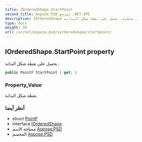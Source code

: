 ```yaml
---
title: IOrderedShape.StartPoint
second_title: Aspose.PSD لمرجع .NET API
description: IOrderedShape ملكية. يحصل على نقطة شكل البداية .
type: docs
weight: 30
url: /ar/net/aspose.psd/iorderedshape/startpoint/
---
```

## IOrderedShape.StartPoint property

يحصل على نقطة شكل البداية .

```csharp
public PointF StartPoint { get; }
```

### Property_Value

نقطة شكل البداية.

### أنظر أيضا

* struct [PointF](../../pointf/)
* interface [IOrderedShape](../)
* مساحة الاسم [Aspose.PSD](../../iorderedshape/)
* المجسم [Aspose.PSD](../../../)



